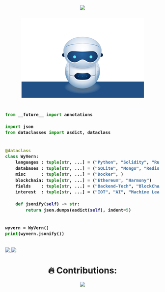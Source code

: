 <h1 align="center">
  <a href="https://git.io/typing-svg">
    <img src="https://readme-typing-svg.herokuapp.com/?lines=Hello,+World!;My+name+is+WyVern+.;&center=true&size=27">
  </a>
</h1>

<p align="center">
  <img src="https://github.com/amir-wyvern/amir-wyvern/blob/main/robot.svg">
</p> 




<!-- Zero width character is used to put extra blank lines before and after code -->

<h3>
    
```python
​
from __future__ import annotations

import json
from dataclasses import asdict, dataclass


@dataclass
class WyVern:
    languages : tuple[str, ...] = ("Python", "Solidity", "Rust", "JavaScript", "Go", "C")
    databases : tuple[str, ...] = ("SQLite", "Mongo", "Redis")
    misc      : tuple[str, ...] = ("Docker", )
    blockchain: tuple[str, ...] = ("Ethereum", "Harmony")
    fields    : tuple[str, ...] = ("Backend-Tech", "BlockChain", "Cryptography")
    interest  : tuple[str, ...] = ("IOT", "AI", "Machine Learning", "Math")
  
    def jsonify(self) -> str:
        return json.dumps(asdict(self), indent=5)


wyvern = WyVern()
print(wyvern.jsonify())
​
```
</h3>





<a href="https://github.com/amir-wyvern/github-readme-stats">
    <img src="https://github-readme-stats.vercel.app/api?username=amir-wyvern&include_all_commits=true&count_private=true&show_icons=true&bg_color=0d1117&text_color=FFF&border_color=444" height="165">
</a>
<a href="https://github.com/amir-wyvern/github-readme-stats">
    <img src="https://github-readme-stats.vercel.app/api/top-langs/?username=amir-wyvern&layout=compact&bg_color=0d1117&text_color=FFF&border_color=444"  height="165">
</a>
<br>


<!--
<h1 align="center"> Now Working on: </h1>
<p align="center">
  <a href="https://github.com/amir-wyvern/Analysis-Bot">
    <img src="https://github-readme-stats.vercel.app/api/pin/?username=amir-wyvern&repo=Analysis-Bot&bg_color=0d1117&text_color=FFF&border_color=444">
  </a>
</p>
-->



<h1 align="center"> 🔥 Contributions: </h1>
<p align="center">
  <a href="https://github.com/amir-wyvern/github-readme-activity-graph">
    <img src="https://activity-graph.herokuapp.com/graph?username=amir-wyvern&theme=react-dark&hide_border=true">
  </a>
</p>

